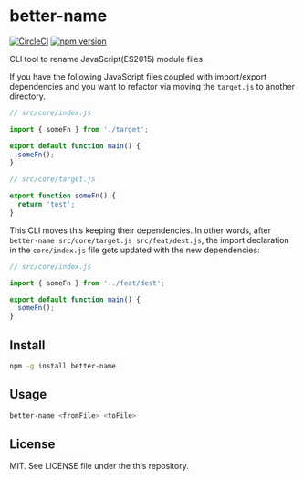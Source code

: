 # better-name
[![CircleCI](https://circleci.com/gh/Quramy/better-name.svg?style=svg)](https://circleci.com/gh/Quramy/better-name)
[![npm version](https://badge.fury.io/js/better-name.svg)](https://badge.fury.io/js/better-name)

CLI tool to rename JavaScript(ES2015) module files.

If you have the following JavaScript files coupled with import/export dependencies and you want to refactor via moving the `target.js` to another directory.

```js
// src/core/index.js

import { someFn } from './target';

export default function main() {
  someFn();
}
```

```js
// src/core/target.js

export function someFn() {
  return 'test';
}
```

This CLI moves this keeping their dependencies. In other words, after `better-name src/core/target.js src/feat/dest.js`, the import declaration in the `core/index.js` file gets updated with the new dependencies:

```js
// src/core/index.js

import { someFn } from '../feat/dest';

export default function main() {
  someFn();
}
```

## Install

```sh
npm -g install better-name
```

## Usage

```sh
better-name <fromFile> <toFile>
```

## License
MIT. See LICENSE file under the this repository.
